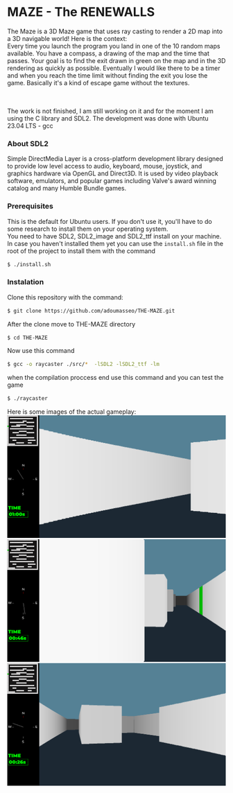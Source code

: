 
# MAZE - The RENEWALLS

The Maze is a 3D Maze game that uses ray casting to render a 2D map into a 3D navigable world!
Here is the context: <br>
Every time you launch the program you land in one of the 10 random maps available. You have a compass, a drawing of the map and the time that passes. Your goal is to find the exit drawn in green on the map and in the 3D rendering as quickly as possible. Eventually I would like there to be a timer and when you reach the time limit without finding the exit you lose the game. Basically it's a kind of escape game without the textures.

<br>
<br>
The work is not finished, I am still working on it and for the moment I am using the C library and SDL2. The development was done with Ubuntu 23.04 LTS - gcc

### About SDL2 

Simple DirectMedia Layer is a cross-platform development library designed to provide low level access to audio, keyboard, mouse, joystick, and graphics hardware via OpenGL and Direct3D. It is used by video playback software, emulators, and popular games including Valve's award winning catalog and many Humble Bundle games.

### Prerequisites
This is the default for Ubuntu users. If you don't use it, you'll have to do some research to install them on your operating system.
<br>
You need to have SDL2, SDL2_image and SDL2_ttf install on your machine.
In case you haven't installed them yet you can use the ```install.sh``` file in the root of the project to install them with the command
```sh
$ ./install.sh
```
### Instalation
Clone this repository with the command:
```sh
$ git clone https://github.com/adoumasseo/THE-MAZE.git
```
After the clone move to THE-MAZE directory
```sh
$ cd THE-MAZE
```

Now use this command
```sh
$ gcc -o raycaster ./src/*  -lSDL2 -lSDL2_ttf -lm 
```
when the compilation proccess end use this command and you can test the game
```sh
$ ./raycaster
```
Here is some images of the actual gameplay:
![IMAGE 1](https://github.com/adoumasseo/THE-MAZE/blob/main/assets/images/image1.png)
![IMAGE 2](https://github.com/adoumasseo/THE-MAZE/blob/main/assets/images/image2.png)
![IMAGE 3](https://github.com/adoumasseo/THE-MAZE/blob/main/assets/images/image3.png)

